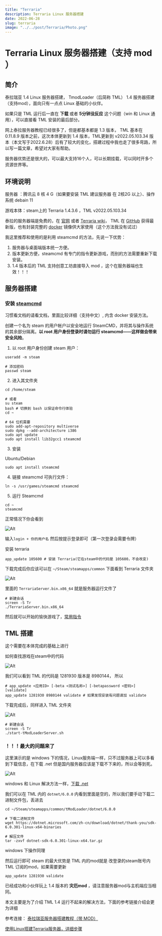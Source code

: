 ```yaml
---
title: "Terraria"
description: Terraria Linux 服务器搭建
date: 2022-06-28
slug: terraria
image: "../../post/Terraria/Photo.png"
---
```


# Terraria Linux 服务器搭建（支持 mod ）

## 简介
泰拉瑞亚 1.4 Linux 服务器搭建， TmodLoader（后简称 TML） 1.4 服务器搭建（支持mod），面向只有一点点 Linux 基础的小伙伴。

如果只是 TML 运行后一直在 **下载** 或者 **5分钟没反应** 这个问题（win 和 Linux 通用），可以直接看 TML 安装的最后部分。

网上泰拉服务器教程已经很多了，但是都基本都是 1.3 版本， TML 基本在 0.11.8.9 版本之前，这次本体更新到 1.4 版本，TML更新到 v2022.05.103.34 版本（本文写于2022.6.28）后有了较大的变化，搭建过程中我也走了很多弯路，所以写一篇文章，希望对大家有帮助。

服务器优势还是很大的，可以最大支持16个人，可以长期挂载，可以同时开多个资源世界等。

## 环境说明

服务器 ：腾讯云 8 核 4 G（如果要安装 TML 建议服务器 在 2核2G 以上）、操作系统 debain 11

游戏本体：steam上的 Terraria 1.4.3.6 ，TML v2022.05.103.34

泰拉的服务器端是免费的，在 [官网](https://terraria.org/) 或者 [Terraria wiki](https://terraria.fandom.com/zh/wiki/%E6%9C%8D%E5%8A%A1%E5%99%A8#.E5.BC.80.E6.9C.8D.E6.96.B9.E6.B3.95_.28Linux.29)， TML 在 [GitHub](https://github.com/tModLoader/tModLoader/releases) 获得最新版，也有封装完整的 [docker](https://hub.docker.com/search?q=terraria) 镜像供大家使用（这个方法我没有试过）

我这里推荐和使用的是利用 steamcmd 的方法，先说一下优势：
1. 服务器与桌面端版本统一方便。
2. 版本更新方便，steamcmd 有专门的指令更新游戏，而别的方法需要重新下载安装。
3. 1.4 版本后的 TML 支持创意工坊直接导入 mod ，这个在服务器端也生效！！！

## 服务器搭建

### 安装 [steamcmd](https://developer.valvesoftware.com/wiki/SteamCMD:zh-cn#Linux)

习惯看文档的请看文档，里面比较详细（支持中文）, 内含 docker 安装方法。

创建一个名为 steam 的用户帐户以安全地运行 SteamCMD，并将其与操作系统的其余部分隔离。**以 root 用户身份登录时请勿运行 steamcmd——这样做会带来安全风险**。

1. 以 root 用户身份创建 steam 用户：
   
```shell
useradd -m steam

# 添加密码
passwd steam
```

2. 进入其文件夹

```shell
cd /home/steam

# 或者 
su steam
bash # 切换到 bash 以保证命令行体验
cd ~

# 64 位机需要
sudo add-apt-repository multiverse
sudo dpkg --add-architecture i386
sudo apt update
sudo apt install lib32gcc1 steamcmd 
```

3. 安装

Ubuntu/Debian

```shell
sudo apt install steamcmd
```

4. 链接 steamcmd 可执行文件：

```shell
ln -s /usr/games/steamcmd steamcmd
```

5. 运行 Steamcmd 

```shell
cd ~
steamcmd
```

正常情况下你会看到

![Alt](../../post/Terraria/steam0)

输入`login + 你的用户名` 然后按提示登录即可（第一次登录会需要令牌）

安装 terraria

``` shell
app_update 105600 # 安装 Terraria(它在steam中的代码是 105600，不会改变)
```

下载完成后你应该可以在 `~/Steam/steamapps/common` 下面看到 Terraria 文件夹

![Alt](../../post/Terraria/steam1)

里面的 `TerrariaServer.bin.x86_64` 就是服务器运行文件了

```shell
# 新建会话
screen -S Tr
./TerrariaServer.bin.x86_64
```

然后就可以开始的愉快游戏了，[常用指令](https://www.bilibili.com/read/cv16191402)

## TML 搭建

这个需要在本体完成的基础上进行

如何查找游戏在steam中的代码

![Alt](../../post/Terraria/steam2)

我们可以看到 TML 的代码是 1281930 版本是 8980144， 所以

``` shell
# app_update <应用ID> [-beta <测试名称>] [-betapassword <密码>] [validate]
app_update 1281930 8980144 validate # 如果发现安装有问题请加 validate
```

下载完成后，同样进入 TML 文件夹

![Alt](../../post/Terraria/steam3)

```shell
# 新建会话
screen -S Tr
./start-tModLoaderServer.sh
```

### ！！！最大的问题来了
这里演示的是 windows 下的情况，Linux服务端一样，只不过服务器上可以多看到下载信息，在下载 .net 但是国内服务器应该是下载不下来的，所以会等到死。

![Alt](../../post/Terraria/steam4)

windows 和 Linux 解决方法一样，[下载 .net](https://dotnet.microsoft.com/zh-cn/download)

我们可以在 TML 内的 `dotnet/6.0.0` 内看到里面是空的，所以我们要手动下载二进制文件包，丢进去

```shell
cd ~/Steam/steamapps/common/tModLoader/dotnet/6.0.0

# 下载二进制文件
wget https://dotnet.microsoft.com/zh-cn/download/dotnet/thank-you/sdk-6.0.301-linux-x64-binaries

# 解压文件
tar -zxvf dotnet-sdk-6.0.301-linux-x64.tar.gz
```
windows 下操作同理

然后运行即可
steam 的最大优势是 TML 内的mod就是 改登录的steam账号内 TML 订阅的mod，如果需要更新

``` shell
app_update 1281930 validate
```

已经成功和小伙伴玩上 1.4 版本的 **灾厄mod** ，请注意服务器mod与主机端应当相同。


本文主要是为了介绍 TML 1.4 运行不起来的解决方法，下面的参考链接介绍会更为详细

参考连接：
[泰拉瑞亚服务器搭建教程（带 MOD）](https://zerol.me/2020/02/08/Terraria-Server-With-Mods/)

[使用Linux搭建Terraria服务器，详细步骤](https://zhuanlan.zhihu.com/p/94570876)
